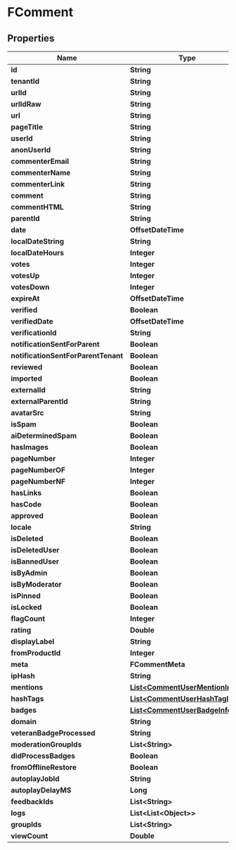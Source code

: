 

# FComment


## Properties

| Name | Type | Description | Notes |
|------------ | ------------- | ------------- | -------------|
|**id** | **String** |  |  |
|**tenantId** | **String** |  |  |
|**urlId** | **String** |  |  |
|**urlIdRaw** | **String** |  |  [optional] |
|**url** | **String** |  |  |
|**pageTitle** | **String** |  |  [optional] |
|**userId** | **String** |  |  [optional] |
|**anonUserId** | **String** |  |  [optional] |
|**commenterEmail** | **String** |  |  [optional] |
|**commenterName** | **String** |  |  |
|**commenterLink** | **String** |  |  [optional] |
|**comment** | **String** |  |  |
|**commentHTML** | **String** |  |  |
|**parentId** | **String** |  |  [optional] |
|**date** | **OffsetDateTime** |  |  |
|**localDateString** | **String** |  |  [optional] |
|**localDateHours** | **Integer** |  |  [optional] |
|**votes** | **Integer** |  |  [optional] |
|**votesUp** | **Integer** |  |  [optional] |
|**votesDown** | **Integer** |  |  [optional] |
|**expireAt** | **OffsetDateTime** |  |  [optional] |
|**verified** | **Boolean** |  |  |
|**verifiedDate** | **OffsetDateTime** |  |  [optional] |
|**verificationId** | **String** |  |  [optional] |
|**notificationSentForParent** | **Boolean** |  |  [optional] |
|**notificationSentForParentTenant** | **Boolean** |  |  [optional] |
|**reviewed** | **Boolean** |  |  [optional] |
|**imported** | **Boolean** |  |  [optional] |
|**externalId** | **String** |  |  [optional] |
|**externalParentId** | **String** |  |  [optional] |
|**avatarSrc** | **String** |  |  [optional] |
|**isSpam** | **Boolean** |  |  [optional] |
|**aiDeterminedSpam** | **Boolean** |  |  [optional] |
|**hasImages** | **Boolean** |  |  [optional] |
|**pageNumber** | **Integer** |  |  [optional] |
|**pageNumberOF** | **Integer** |  |  [optional] |
|**pageNumberNF** | **Integer** |  |  [optional] |
|**hasLinks** | **Boolean** |  |  [optional] |
|**hasCode** | **Boolean** |  |  [optional] |
|**approved** | **Boolean** |  |  |
|**locale** | **String** |  |  |
|**isDeleted** | **Boolean** |  |  [optional] |
|**isDeletedUser** | **Boolean** |  |  [optional] |
|**isBannedUser** | **Boolean** |  |  [optional] |
|**isByAdmin** | **Boolean** |  |  [optional] |
|**isByModerator** | **Boolean** |  |  [optional] |
|**isPinned** | **Boolean** |  |  [optional] |
|**isLocked** | **Boolean** |  |  [optional] |
|**flagCount** | **Integer** |  |  [optional] |
|**rating** | **Double** |  |  [optional] |
|**displayLabel** | **String** |  |  [optional] |
|**fromProductId** | **Integer** |  |  [optional] |
|**meta** | **FCommentMeta** |  |  [optional] |
|**ipHash** | **String** |  |  [optional] |
|**mentions** | [**List&lt;CommentUserMentionInfo&gt;**](CommentUserMentionInfo.md) |  |  [optional] |
|**hashTags** | [**List&lt;CommentUserHashTagInfo&gt;**](CommentUserHashTagInfo.md) |  |  [optional] |
|**badges** | [**List&lt;CommentUserBadgeInfo&gt;**](CommentUserBadgeInfo.md) |  |  [optional] |
|**domain** | **String** |  |  [optional] |
|**veteranBadgeProcessed** | **String** |  |  [optional] |
|**moderationGroupIds** | **List&lt;String&gt;** |  |  [optional] |
|**didProcessBadges** | **Boolean** |  |  [optional] |
|**fromOfflineRestore** | **Boolean** |  |  [optional] |
|**autoplayJobId** | **String** |  |  [optional] |
|**autoplayDelayMS** | **Long** |  |  [optional] |
|**feedbackIds** | **List&lt;String&gt;** |  |  [optional] |
|**logs** | **List&lt;List&lt;Object&gt;&gt;** |  |  [optional] |
|**groupIds** | **List&lt;String&gt;** |  |  [optional] |
|**viewCount** | **Double** |  |  [optional] |



